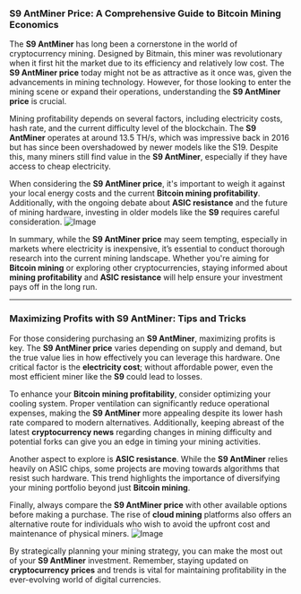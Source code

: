 ### S9 AntMiner Price: A Comprehensive Guide to Bitcoin Mining Economics

The **S9 AntMiner** has long been a cornerstone in the world of cryptocurrency mining. Designed by Bitmain, this miner was revolutionary when it first hit the market due to its efficiency and relatively low cost. The **S9 AntMiner price** today might not be as attractive as it once was, given the advancements in mining technology. However, for those looking to enter the mining scene or expand their operations, understanding the **S9 AntMiner price** is crucial.

Mining profitability depends on several factors, including electricity costs, hash rate, and the current difficulty level of the blockchain. The **S9 AntMiner** operates at around 13.5 TH/s, which was impressive back in 2016 but has since been overshadowed by newer models like the S19. Despite this, many miners still find value in the **S9 AntMiner**, especially if they have access to cheap electricity.

When considering the **S9 AntMiner price**, it's important to weigh it against your local energy costs and the current **Bitcoin mining profitability**. Additionally, with the ongoing debate about **ASIC resistance** and the future of mining hardware, investing in older models like the **S9** requires careful consideration. ![Image](https://github.com/user-attachments/assets/3be06921-4469-491d-bd37-5f14c53422b7)

In summary, while the **S9 AntMiner price** may seem tempting, especially in markets where electricity is inexpensive, it’s essential to conduct thorough research into the current mining landscape. Whether you're aiming for **Bitcoin mining** or exploring other cryptocurrencies, staying informed about **mining profitability** and **ASIC resistance** will help ensure your investment pays off in the long run.

---

### Maximizing Profits with S9 AntMiner: Tips and Tricks

For those considering purchasing an **S9 AntMiner**, maximizing profits is key. The **S9 AntMiner price** varies depending on supply and demand, but the true value lies in how effectively you can leverage this hardware. One critical factor is the **electricity cost**; without affordable power, even the most efficient miner like the **S9** could lead to losses.

To enhance your **Bitcoin mining profitability**, consider optimizing your cooling system. Proper ventilation can significantly reduce operational expenses, making the **S9 AntMiner** more appealing despite its lower hash rate compared to modern alternatives. Additionally, keeping abreast of the latest **cryptocurrency news** regarding changes in mining difficulty and potential forks can give you an edge in timing your mining activities.

Another aspect to explore is **ASIC resistance**. While the **S9 AntMiner** relies heavily on ASIC chips, some projects are moving towards algorithms that resist such hardware. This trend highlights the importance of diversifying your mining portfolio beyond just **Bitcoin mining**.

Finally, always compare the **S9 AntMiner price** with other available options before making a purchase. The rise of **cloud mining** platforms also offers an alternative route for individuals who wish to avoid the upfront cost and maintenance of physical miners. ![Image](https://github.com/user-attachments/assets/3be06921-4469-491d-bd37-5f14c53422b7)

By strategically planning your mining strategy, you can make the most out of your **S9 AntMiner** investment. Remember, staying updated on **cryptocurrency prices** and trends is vital for maintaining profitability in the ever-evolving world of digital currencies.